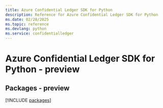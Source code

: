 ```yaml
---
title: Azure Confidential Ledger SDK for Python
description: Reference for Azure Confidential Ledger SDK for Python
ms.date: 02/28/2025
ms.topic: reference
ms.devlang: python
ms.service: confidentialledger
---
```

# Azure Confidential Ledger SDK for Python - preview
## Packages - preview
[!INCLUDE [packages](confidential-ledger-index.md)]